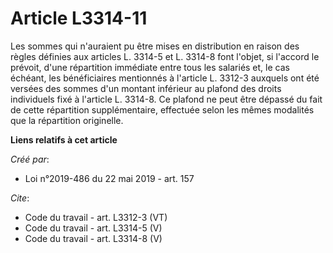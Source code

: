 # Article  L3314-11

Les sommes qui n'auraient pu être mises en distribution en raison des règles définies aux articles L. 3314-5 et L. 3314-8
font l'objet, si l'accord le prévoit, d'une répartition immédiate entre tous les salariés et, le cas échéant, les
bénéficiaires mentionnés à l'article L. 3312-3 auxquels ont été versées des sommes d'un montant inférieur au plafond des
droits individuels fixé à l'article L. 3314-8. Ce plafond ne peut être dépassé du fait de cette répartition supplémentaire,
effectuée selon les mêmes modalités que la répartition originelle.

**Liens relatifs à cet article**

_Créé par_:

  - Loi n°2019-486 du 22 mai 2019 - art. 157

_Cite_:

  - Code du travail - art. L3312-3 (VT)
  - Code du travail - art. L3314-5 (V)
  - Code du travail - art. L3314-8 (V)
